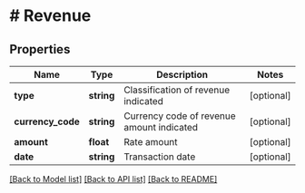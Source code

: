 # # Revenue

## Properties

Name | Type | Description | Notes
------------ | ------------- | ------------- | -------------
**type** | **string** | Classification of revenue indicated | [optional] 
**currency_code** | **string** | Currency code of revenue amount indicated | [optional] 
**amount** | **float** | Rate amount | [optional] 
**date** | **string** | Transaction date | [optional] 

[[Back to Model list]](../../README.md#documentation-for-models) [[Back to API list]](../../README.md#documentation-for-api-endpoints) [[Back to README]](../../README.md)


